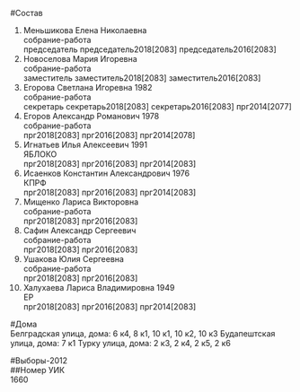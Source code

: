 #Состав  
1. Меньшикова Елена Николаевна  
    собрание-работа  
    председатель председатель2018[2083] председатель2016[2083]  
2. Новоселова Мария Игоревна  
    собрание-работа  
    заместитель заместитель2018[2083] заместитель2016[2083]  
3. Егорова Светлана Игоревна 1982  
    собрание-работа  
    секретарь секретарь2018[2083] секретарь2016[2083] прг2014[2077]  
4. Егоров Александр Романович 1978  
    собрание-работа  
    прг2018[2083] прг2016[2083] прг2014[2078]  
5. Игнатьев Илья Алексеевич 1991  
    ЯБЛОКО  
    прг2018[2083] прг2016[2083] прг2014[2083]  
6. Исаенков Константин Александрович 1976  
    КПРФ  
    прг2018[2083] прг2016[2083] прг2014[2083]  
7. Мищенко Лариса Викторовна  
    собрание-работа  
    прг2018[2083] прг2016[2083]  
8. Сафин Александр Сергеевич  
    собрание-работа  
    прг2018[2083] прг2016[2083]  
9. Ушакова Юлия Сергеевна  
    собрание-работа  
    прг2018[2083] прг2016[2083]  
10. Халухаева Лариса Владимировна 1949  
    ЕР  
    прг2018[2083] прг2016[2083] прг2014[2083]  
  
#Дома  
Белградская улица, дома: 6 к4, 8 к1, 10 к1, 10 к2, 10 к3 Будапештская улица, дома: 7 к1 Турку улица, дома: 2 к3, 2 к4, 2 к5, 2 к6  
  
#Выборы-2012  
##Номер УИК  
1660  
